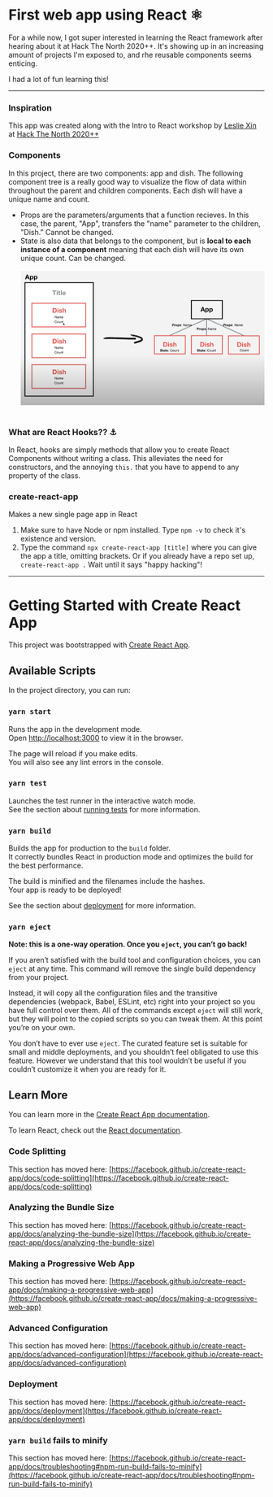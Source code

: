 # First web app using React ⚛️
For a while now, I got super interested in learning the React framework after hearing about it at Hack The North 2020++. It's showing up in an increasing amount of projects I'm exposed to, and rhe reusable components seems enticing. 

I had a lot of fun learning this!

-----

### Inspiration
This app was created along with the Intro to React workshop by [Leslie Xin](https://github.com/lesliexin) at [Hack The North 2020++](https://hackthenorth.com/)

### Components
In this project, there are two components: app and dish. The following component tree is a really good way to visualize the flow of data within throughout the parent and children components. Each dish will have a unique name and count. 

- Props are the parameters/arguments that a function recieves. In this case, the parent, "App", transfers the "name" parameter to the children, "Dish." Cannot be changed. 
- State is also data that belongs to the component, but is **local to each instance of a component** meaning that each dish will have its own unique count. Can be changed.
<br><br>
<img src="dish.PNG"></img>
<br><br>

### What are React Hooks?? ⚓
In React, hooks are simply methods that allow you to create React Components without writing a class. This alleviates the need for constructors, and the annoying `this.` that you have to append to any property of the class. 

### create-react-app
Makes a new single page app in React
1. Make sure to have Node or npm installed. Type `npm -v` to check it's existence and version. 
2. Type the command `npx create-react-app [title]` where you can give the app a title, omitting brackets. Or if you already have a repo set up, `create-react-app .` Wait until it says "happy hacking"!

--------------------
# Getting Started with Create React App

This project was bootstrapped with [Create React App](https://github.com/facebook/create-react-app).

## Available Scripts

In the project directory, you can run:

### `yarn start`

Runs the app in the development mode.\
Open [http://localhost:3000](http://localhost:3000) to view it in the browser.

The page will reload if you make edits.\
You will also see any lint errors in the console.

### `yarn test`

Launches the test runner in the interactive watch mode.\
See the section about [running tests](https://facebook.github.io/create-react-app/docs/running-tests) for more information.

### `yarn build`

Builds the app for production to the `build` folder.\
It correctly bundles React in production mode and optimizes the build for the best performance.

The build is minified and the filenames include the hashes.\
Your app is ready to be deployed!

See the section about [deployment](https://facebook.github.io/create-react-app/docs/deployment) for more information.

### `yarn eject`

**Note: this is a one-way operation. Once you `eject`, you can’t go back!**

If you aren’t satisfied with the build tool and configuration choices, you can `eject` at any time. This command will remove the single build dependency from your project.

Instead, it will copy all the configuration files and the transitive dependencies (webpack, Babel, ESLint, etc) right into your project so you have full control over them. All of the commands except `eject` will still work, but they will point to the copied scripts so you can tweak them. At this point you’re on your own.

You don’t have to ever use `eject`. The curated feature set is suitable for small and middle deployments, and you shouldn’t feel obligated to use this feature. However we understand that this tool wouldn’t be useful if you couldn’t customize it when you are ready for it.

## Learn More

You can learn more in the [Create React App documentation](https://facebook.github.io/create-react-app/docs/getting-started).

To learn React, check out the [React documentation](https://reactjs.org/).

### Code Splitting

This section has moved here: [https://facebook.github.io/create-react-app/docs/code-splitting](https://facebook.github.io/create-react-app/docs/code-splitting)

### Analyzing the Bundle Size

This section has moved here: [https://facebook.github.io/create-react-app/docs/analyzing-the-bundle-size](https://facebook.github.io/create-react-app/docs/analyzing-the-bundle-size)

### Making a Progressive Web App

This section has moved here: [https://facebook.github.io/create-react-app/docs/making-a-progressive-web-app](https://facebook.github.io/create-react-app/docs/making-a-progressive-web-app)

### Advanced Configuration

This section has moved here: [https://facebook.github.io/create-react-app/docs/advanced-configuration](https://facebook.github.io/create-react-app/docs/advanced-configuration)

### Deployment

This section has moved here: [https://facebook.github.io/create-react-app/docs/deployment](https://facebook.github.io/create-react-app/docs/deployment)

### `yarn build` fails to minify

This section has moved here: [https://facebook.github.io/create-react-app/docs/troubleshooting#npm-run-build-fails-to-minify](https://facebook.github.io/create-react-app/docs/troubleshooting#npm-run-build-fails-to-minify)
